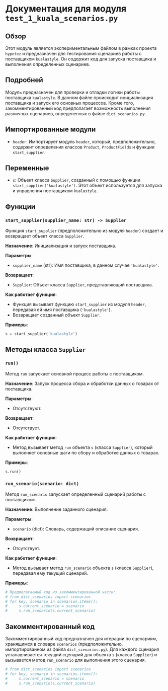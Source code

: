 # Документация для модуля `test_1_kuala_scenarios.py`

## Обзор

Этот модуль является экспериментальным файлом в рамках проекта `hypotez` и предназначен для тестирования сценариев работы с поставщиком `kualastyle`. Он содержит код для запуска поставщика и выполнения определенных сценариев.

## Подробней

Модуль предназначен для проверки и отладки логики работы поставщика `kualastyle`. В данном файле происходит инициализация поставщика и запуск его основных процессов. Кроме того, закомментированный код предполагает возможность выполнения различных сценариев, определенных в файле `dict_scenarios.py`.

## Импортированные модули

- `header`: Импортирует модуль `header`, который, предположительно, содержит определения классов `Product`, `ProductFields` и функции `start_supplier`.

## Переменные

- `s`: Объект класса `Supplier`, созданный с помощью функции `start_supplier('kualastyle')`. Этот объект используется для запуска и управления поставщиком `kualastyle`.

## Функции

### `start_supplier(supplier_name: str) -> Supplier`

Функция `start_supplier` (предположительно из модуля `header`) создает и возвращает объект класса `Supplier`.

**Назначение**: Инициализация и запуск поставщика.

**Параметры**:
- `supplier_name` (str): Имя поставщика, в данном случае `'kualastyle'`.

**Возвращает**:
- `Supplier`: Объект класса `Supplier`, представляющий поставщика.

**Как работает функция**:
- Функция вызывает функцию `start_supplier` из модуля `header`, передавая ей имя поставщика (`'kualastyle'`).
- Возвращает созданный объект `Supplier`.

**Примеры**:
```python
s = start_supplier('kualastyle')
```

## Методы класса `Supplier`

### `run()`

Метод `run` запускает основной процесс работы с поставщиком.

**Назначение**: Запуск процесса сбора и обработки данных о товарах от поставщика.

**Параметры**:
- Отсутствуют.

**Возвращает**:
- Отсутствует.

**Как работает функция**:
- Метод вызывает метод `run` объекта `s` (класса `Supplier`), который выполняет основные шаги по сбору и обработке данных о товарах.

**Примеры**:
```python
s.run()
```

### `run_scenario(scenario: dict)`

Метод `run_scenario` запускает определенный сценарий работы с поставщиком.

**Назначение**: Выполнение заданного сценария.

**Параметры**:
- `scenario` (dict): Словарь, содержащий описание сценария.

**Возвращает**:
- Отсутствует.

**Как работает функция**:
- Метод вызывает метод `run_scenario` объекта `s` (класса `Supplier`), передавая ему текущий сценарий.

**Примеры**:
```python
# Предполагаемый код из закомментированной части:
# from dict_scenarios import scenarios
# for key, scenario in scenarios.items():
#     s.current_scenario = scenario
#     s.run_scenario(s.current_scenario)
```

## Закомментированный код

Закомментированный код предназначен для итерации по сценариям, хранящимся в словаре `scenarios` (предположительно, импортированном из файла `dict_scenarios.py`). Для каждого сценария устанавливается текущий сценарий для объекта `s` (класса `Supplier`) и вызывается метод `run_scenario` для выполнения этого сценария.

```python
# from dict_scenarios import scenarios
# for key, scenario in scenarios.items():
#     s.current_scenario = scenario
#     s.run_scenario(s.current_scenario)